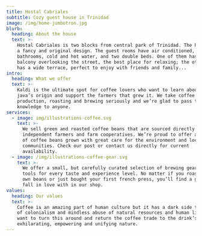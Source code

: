 ```yaml
---
title: Hostal Cabriales
subtitle: Cozy guest house in Trinidad
image: /img/home-jumbotron.jpg
blurb:
  heading: About the house
  text: >-
    Hostal Cabriales is two blocks from central park of Trinidad. The house has
    a fancy and original design. The guest rooms have air conditioned, private
    bathrooms, cold and hot water, and two double beds. One of them has a
    balcony overlooking the street, the best place for relaxing; the other one
    has a wide terrace, perfect to enjoy with friends and family...
intro:
  heading: What we offer
  text: >-
    Kaldi is the ultimate spot for coffee lovers who want to learn about their
    java’s origin and support the farmers that grew it. We take coffee
    production, roasting and brewing seriously and we’re glad to pass that
    knowledge to anyone.
services:
  - image: img/illustrations-coffee.svg
    text: >-
      We sell green and roasted coffee beans that are sourced directly from
      independent farmers and farm cooperatives. We’re proud to offer a variety
      of coffee beans grown with great care for the environment and local
      communities. Check our post or contact us directly for current
      availability.
  - image: /img/illustrations-coffee-gear.svg
    text: >-
      We offer a small, but carefully curated selection of brewing gear and
      tools for every taste and experience level. No matter if you roast your
      own beans or just bought your first french press, you’ll find a gadget to
      fall in love with in our shop.
values:
  heading: Our values
  text: >-
    Coffee is an amazing part of human culture but it has a dark side too – one
    of colonialism and mindless abuse of natural resources and human lives. We
    want to turn this around and return the coffee trade to the drink’s
    exhilarating, empowering and unifying nature.
---
```


